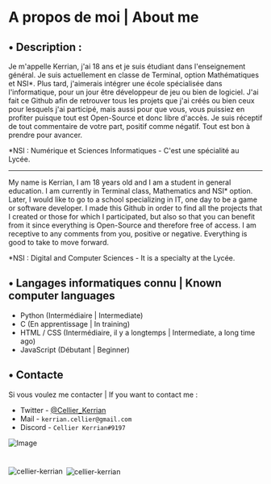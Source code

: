 # A propos de moi | About me

## • Description :

Je m'appelle Kerrian, j'ai 18 ans et je suis étudiant dans l'enseignement général.
Je suis actuellement en classe de Terminal, option Mathématiques et NSI*.
Plus tard, j'aimerais intégrer une école spécialisée dans l'informatique, pour un jour être développeur de jeu ou bien de logiciel.
J'ai fait ce Github afin de retrouver tous les projets que j'ai créés ou bien ceux pour lesquels j'ai participé, mais aussi pour que vous, vous puissiez en profiter puisque tout est Open-Source et donc libre d'accès.
Je suis réceptif de tout commentaire de votre part, positif comme négatif. Tout est bon à prendre pour avancer.

*NSI : Numérique et Sciences Informatiques - C'est une spécialité au Lycée.

---

My name is Kerrian, I am 18 years old and I am a student in general education.
I am currently in Terminal class, Mathematics and NSI* option.
Later, I would like to go to a school specializing in IT, one day to be a game or software developer.
I made this Github in order to find all the projects that I created or those for which I participated, but also so that you can benefit from it since everything is Open-Source and therefore free of access.
I am receptive to any comments from you, positive or negative. Everything is good to take to move forward.

*NSI : Digital and Computer Sciences - It is a specialty at the Lycée.

## • Langages informatiques connu | Known computer languages

- Python (Intermédiaire | Intermediate)
- C (En apprentissage | In training)
- HTML / CSS (Intermédiaire, il y a longtemps | Intermediate, a long time ago)
- JavaScript (Débutant | Beginner)

## • Contacte

Si vous voulez me contacter | If you want to contact me :
- Twitter - [@Cellier_Kerrian](https://twitter.com/Cellier_Kerrian)
- Mail - `kerrian.cellier@gmail.com`
- Discord - `Cellier Kerrian#9197`

![Image](https://cdn.discordapp.com/attachments/922486147366662204/922486202844737606/banner.png)

#

<p><img align="left" src="https://github-readme-stats.vercel.app/api/top-langs?username=cellier-kerrian&show_icons=true&locale=en&layout=compact" alt="cellier-kerrian" /></p>

<p>&nbsp;<img align="center" src="https://github-readme-stats.vercel.app/api?username=cellier-kerrian&show_icons=true&locale=en" alt="cellier-kerrian" /></p>
